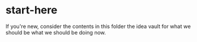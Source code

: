 # start-here
If you're new, consider the contents in this folder the idea vault for what we should be what we should be doing now.
